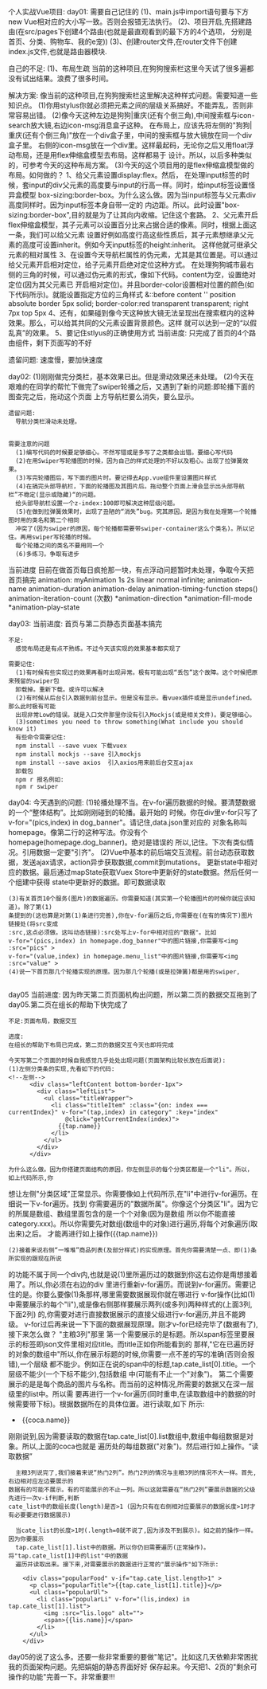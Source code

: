 个人实战Vue项目:
day01:
需要自己记住的
  (1)、main.js中import语句要与下方new Vue相对应的大小写一致。否则会报错无法执行。
  (2)、项目开启,先搭建路由(在src/pages下创建4个路由(也就是最直观看到的最下方的4个选项，
  分别是首页、分类、购物车、我的e宠))
  (3)、创建router文件,在router文件下创建index.js文件,也就是路由器模块.

自己的不足:
  (1)、布局生疏
  当前的这种项目,在狗狗搜索栏这里今天试了很多遍都没有试出结果。浪费了很多时间。

解决方案:
    像当前的这种项目,在狗狗搜索栏这里解决这种样式问题。需要知道一些知识点。
  (1)你用stylus你就必须把元素之间的层级关系搞好。不能弄乱，否则非常容易出错。
  (2)像今天这种左边是狗狗|重庆(还有个倒三角),中间搜索框与icon-search放大镜,右边icon-msg消息盒子这种。
   在布局上，应该先将左侧的"狗狗|重庆(还有个倒三角)"放在一个div盒子里，中间的搜索框与放大镜放在同一个div盒子里。
   右侧的icon-msg放在一个div里。这样最起码，无论你之后又用float浮动布局，还是用flex伸缩盒模型去布局。这样都易于
   设计。所以，以后多种类似的，可参考今天的这种布局方案。
  (3)今天的这个项目用的是flex伸缩盒模型做的布局。如何做的？
     1、给父元素设置display:flex。然后，
      在处理input标签的时候，套input的div父元素的高度要与input的行高一样。同时，给input标签设置怪异盒模型
      box-sizing:border-box。为什么这么做。因为当input标签与父元素div高度同样时。因为input标签本身自带一定的
      内边距。所以。此时设置"box-sizing:border-box",目的就是为了让其向内收缩。记住这个套路。
     2、父元素开启flex伸缩盒模型，其子元素可以设置百分比来占据合适的像素。同时，根据上面这一条，我们可以给父元素
      设置好例如高度行高这些性质后，其子元素想继承父元素的高度可设置inherit。例如今天input标签的height:inherit。
      这样他就可继承父元素的相对属性
     3、在设置今天导航栏属性的伪元素，尤其是其位置是。可以通过给父元素开启相对定位，给子元素开启绝对定位这种方式。
      在处理狗狗城市最右侧的三角的时候，可以通过伪元素的形式，像如下代码。content为空，设置绝对定位(因为其父元素已
      开启相对定位)。并且border-color设置相对位置的颜色(如下代码所示)。就能设置指定方位的三角样式
      &::before
                content ''
                position absolute
                border 5px solid;
                border-color:red transparent transparent;
                right 7px
                top 5px
     4、还有，如果碰到像今天这种放大镜无法呈现出在搜索框内的这种效果。那么，可以给其共同的父元素设置背景颜色。这样
      就可以达到一定的“以假乱真”的效果。
     5、要记住stlyus的正确使用方式
当前进度:
    只完成了首页的4个路由组件，剩下页面写的不好

遗留问题:
	速度慢，要加快速度


day02:
	(1)刚刚做完分类栏，基本效果已出。但是滑动效果还未处理。
	(2)今天在艰难的在同学的帮忙下做完了swiper轮播之后，又遇到了新的问题:即轮播下面的图查完之后，拖动这个页面
	上方导航栏要么消失，要么显示。

	遗留问题:
	  导航分类栏滑动未处理。


	需要注意的问题
	  (1)编写代码的时候要足够细心。不然写错或是多写了之类都会出错。要细心写代码
	  (2)在用Swiper写轮播图的时候，因为自己的样式处理的不好以及粗心。出现了拉弹簧效果。
	  (3)写完轮播图后，写下面的图片时。要记得去App.vue组件里设置图片样式
	  (4)在搞完头部导航栏，下面的轮播图及其图片后。拖动整个页面上滑会显示出头部导航栏”不稳定(显示或隐藏)“的问题。
	  给头部导航栏设置一个z-index:100即可解决这种层级问题。
	  (5)在做到拉弹簧效果时，出现了丑陋的“消失”bug。究其原因，是因为我在处理第一个轮播图时用的类名和第二个相同
	  冲突了(因为swiper的原因，每个轮播都需要带swiper-container这么个类名)。所以记住。再用swiper写轮播的时候。
	  每个轮播之间的类名不要用同一个
	  (6)多练习。争取有进步

  当前进度
    目前在做首页每日疯抢那一块，有点浮动问题暂时未处理，争取今天把首页搞完
    animation: myAnimation 1s 2s linear normal infinite;
    animation-name
    animation-duration
    animation-delay
    animation-timing-function  steps()
    animation-iteration-count (次数)
    *animation-direction
    *animation-fill-mode
    *animation-play-state


day03:
    当前进度:
      首页与第二页静态页面基本搞完

    不足:
      感觉布局还是有点不熟练。不过今天该实现的效果基本都实现了

    需要记住:
      (1)有时候有些实现过的效果再看时出现异常。极有可能出现“丢包”这个故障。这个时候把原来残留的swiper包
      卸载掉。重新下载。或许可以解决
      (2)有时候从后台引入数据到前台显示。但是没有显示。看vuex插件或是显示undefined。那么此时极有可能
      出现非常Low的错误。就是入口文件那里你没有引入Mockjs(或是相关文件)。要足够细心。
      (3)sometimes you need to throw something(What include you should know it)
      有些命令需要记住:
      npm install --save vuex 下载vuex
      npm install mockjs --save 引入mockjs
      npm install --save axios  引入axios用来前后台交互ajax
      卸载包
      npm r 报名例如:
      npm r swiper


day04:
    今天遇到的问题:
    (1)轮播处理不当。在v-for遍历数据的时候。要清楚数据的一个“整体结构”。比如刚刚碰到的轮播。最开始的
    时候。你在div里v-for只写了v-for="(pics,index) in dog_banner"。请记住,data.json里对应的
    对象名称叫homepage。像第二行的这种写法。你没有个homepage(homepage.dog_banner)。绝对是错误的
    所以,记住。下次有类似情况。引用数据一定要"引齐"。
    (2)Vue中基本的前后端交互流程。前台动态获取数据，发送ajax请求，action异步获取数据,commit到mutations。
    更新state中相对应的数据。最后通过mapState获取Vuex Store中更新好的state数据。然后任何一个组建中获得
    state中更新好的数据。即可数据读取

    (3)有关首页10个服务(图片)的数据遍历。你需要知道(其实第一个轮播图片的时候你就应该知道)。除了第(1)
    条提到的(这也算是对第(1)条进行完善),你在v-for遍历之后,你需要在(在有的情况下)图片链接处(将src变成
    :src,这点必须做。这叫动态链接):src处写上v-for中相对应的"数据"。比如
    v-for="(pics,index) in homepage.dog_banner"中的图片链接,你需要写<img :src="pics" >
    v-for="(value,index) in homepage.menu_list"中的图片链接,你需要写<img :src="value" >
    (4)说一下首页那几个轮播实现的原理。因为那几个轮播(或是拉弹簧)都是用的swiper,

<div class="all">
              <img src="../pinpai/all.png" alt="">
            </div>


day05
  当前进度:
    因为昨天第二页页面机构出问题，所以第二页的数据交互拖到了day05.第二页在组长的帮助下快完成了

    不足:页面布局，数据交互

    进度:
    在组长的帮助下布局已完成，第二页的数据交互今天也即将完成

    今天写第二个页面的时候自我感觉几乎处处出现问题(页面架构比较长放在后面说):
    (1)左侧分类条的实现,先看如下的代码:
    <!--左侧-->
          <div class="leftContent bottom-border-1px">
            <div class="leftList">
              <ul class="titleWrapper">
                <li class="titleItem" :class="{on: index === currentIndex}" v-for="(tap,index) in category" :key="index"
                    @click="getCurrentIndex(index)">
                  {{tap.name}}
                </li>
              </ul>
            </div>
          </div>

    为什么这么做。因为你搭建页面结构的原因，你左侧显示的每个分类区都是一个"li"。所以，如上代码所示,你
   想让左侧"分类区域"正常显示。你需要像如上代码所示,在"li"中进行v-for遍历。在细说一下v-for遍历。找到
   你需要遍历的"数据所属"。你像这个分类区"li"。因为它的所属是数组、数组里面包含的是一个个对象(因为是数组
   所以你不能直接category.xxx)。所以你需要先对数组(数组中的对象)进行遍历,将每个对象遍历(取出来)之后。
   才能再进行如上操作({{tap.name}})

    (2)接着来说右侧“一堆堆”商品列表(及部分样式)的实现原理。首先你需要清楚一点、即(1)条所实现的跟现在所说
   的功能不属于同一个div内,也就是说(1)里所遍历过的数据到你这右边你是甭想接着用了。所以,你必须在右边的div
   里进行重新v-for遍历。而说到v-for遍历。需要记住的是。你要么要像(1)条那样,哪里需要数据展现你就在哪进行
   v-for操作(比如(1)中需要展示的每个"li"),或是像右侧那样要展示两列(或多列)两种样式的(上面3列,下面2列)
   的,你需要对进行直接数据展示的直接父级进行v-for遍历,并且不能跨级。
      v-for过后再来说一下下面的数据展现原理。刚才v-for已经完毕了(数据有了),接下来怎么做？
      "主粮3列"那里
      第一个需要展示的是标题。所以span标签里要展示的标签即json文件里相对应title。而title正如你所能看到的
   那样,"它在已遍历好的对象的数组中"所以,你在展示标题的时候,你需要一点不差的写的准确(否则会报错),一个层级
   都不能少。例如正在说的span中的标题,tap.cate_list[0].title。一个层级不能少(一个下标不能少),包括数组
   中(可能有不止一个"对象")。
      第二个需要展示的是是每个商品的图片与名称。而当前的这种情况,所需要的数据又在深一层级里的list中。所以需
   要再进行一个v-for遍历(同时重申,在读取数组中的数据的时候需要带下标)。根据数据所在的具体位置。进行读取,如下
   所示:
        <ul class="mainUl">
           <li class="mainList" v-for="(coca,index) in tap.cate_list[0].list">
             <img :src="coca.photo" >
             <span>{{coca.name}}</span>
           </li>
        </ul>
    刚刚说到,因为需要读取的数据在tap.cate_list[0].list数组中,数组中每组数据是对象。所以,上面的coca也就是
    遍历处的每组数据("对象")。然后进行如上操作。“读取数据”

      主粮3列说完了,我们接着来说“热门2列”。热门2列的情况与主粮3列的情况不大一样。首先,右边相对应左边要展示的
    数据有的可能不展示。有的可能展示的不止一列。所以这就需要在“热门2列”要展示数据的父级先进行一次v-if判断,判断
    cate_list中的数组长度(length)是否>1 (因为只有在右侧相对应要展示的数据长度>1时才有必要要进行数据展示)

      当cate_list的长度>1时(.length=0就不说了,因为涉及不到展示)。如之前的操作一样。因为你要展示
      tap.cate_list[1].list中的数据。所以你仍旧需要遍历(正常操作)。将"tap.cate_list[1]中的list"中的数据
      遍历并读取出来。接下来,对需要展示的数据进行正常的"展示操作"如下所示:

        <div class="popularFood" v-if="tap.cate_list.length>1" >
          <p class="popularTitle">{{tap.cate_list[1].title}}</p>
          <ul class="popularUl">
            <li class="popularLi" v-for="(lis,index) in tap.cate_list[1].list">
              <img :src="lis.logo" alt="">
              <span>{{lis.name}}</span>
            </li>
          </ul>
        </div>
  day05的说了这么多。还要一些非常重要的要做"笔记"。比如这几天依赖非常困扰我的页面架构问题。先把娟姐的静态界面好好
保存起来。今天把1、2页的"剩余可操作的功能"完善一下。非常重要!!!






